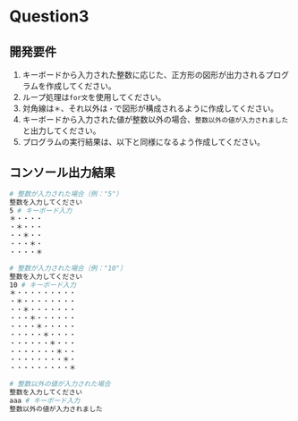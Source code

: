 # Question3

## 開発要件
1. キーボードから入力された整数に応じた、正方形の図形が出力されるプログラムを作成してください。
2. ループ処理は```for文```を使用してください。
3. 対角線は```＊```、それ以外は```・```で図形が構成されるように作成してください。
4. キーボードから入力された値が整数以外の場合、```整数以外の値が入力されました```と出力してください。
5. プログラムの実行結果は、以下と同様になるよう作成してください。

## コンソール出力結果
```bash
# 整数が入力された場合（例："5"）
整数を入力してください
5 # キーボード入力
＊・・・・
・＊・・・
・・＊・・
・・・＊・
・・・・＊

# 整数が入力された場合（例："10"）
整数を入力してください
10 # キーボード入力
＊・・・・・・・・・
・＊・・・・・・・・
・・＊・・・・・・・
・・・＊・・・・・・
・・・・＊・・・・・
・・・・・＊・・・・
・・・・・・＊・・・
・・・・・・・＊・・
・・・・・・・・＊・
・・・・・・・・・＊

# 整数以外の値が入力された場合
整数を入力してください
aaa # キーボード入力
整数以外の値が入力されました
```
